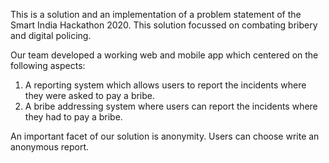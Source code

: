 This is a solution and an implementation of a problem statement of the Smart India Hackathon 2020. This solution focussed on combating bribery and digital policing. 

Our team developed a working web and mobile app which centered on the following aspects:

1) A reporting system which allows users to report the incidents where they were asked to pay a bribe.
2) A bribe addressing system where users can report the incidents where they had to pay a bribe.

An important facet of our solution is anonymity. Users can choose write an anonymous report. 
